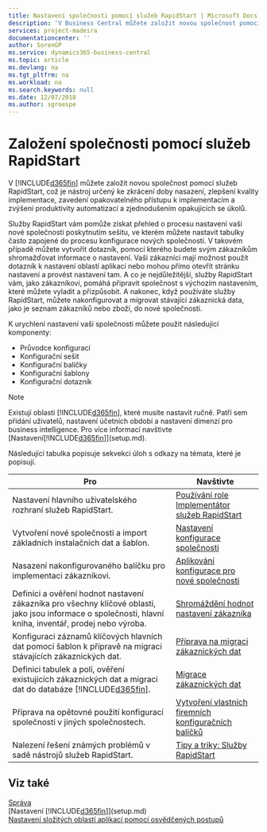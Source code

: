 ```yaml
---
title: Nastavení společnosti pomocí služeb RapidStart | Microsoft Docs
description: 'V Business Central můžete založit novou společnost pomocí služeb RapidStart, což je nástroj určený ke zkrácení doby nasazení, zlepšení kvality implementace, zavedení opakovatelného přístupu k implementacím a zvýšení produktivity automatizací a zjednodušením opakujících se úkolů.'
services: project-madeira
documentationcenter: ''
author: SorenGP
ms.service: dynamics365-business-central
ms.topic: article
ms.devlang: na
ms.tgt_pltfrm: na
ms.workload: na
ms.search.keywords: null
ms.date: 12/07/2018
ms.author: sgroespe
---
```

# <a name="setting-up-a-company-with-rapidstart-services"></a>Založení společnosti pomocí služeb RapidStart
V [!INCLUDE[d365fin](includes/d365fin_md.md)] můžete založit novou společnost pomocí služeb RapidStart, což je nástroj určený ke zkrácení doby nasazení, zlepšení kvality implementace, zavedení opakovatelného přístupu k implementacím a zvýšení produktivity automatizací a zjednodušením opakujících se úkolů.  

Služby RapidStart vám pomůže získat přehled o procesu nastavení vaší nové společnosti poskytnutím sešitu, ve kterém můžete nastavit tabulky často zapojené do procesu konfigurace nových společností. V takovém případě můžete vytvořit dotazník, pomocí kterého budete svým zákazníkům shromažďovat informace o nastavení. Vaši zákazníci mají možnost použít dotazník k nastavení oblastí aplikací nebo mohou přímo otevřít stránku nastavení a provést nastavení tam. A co je nejdůležitější, služby RapidStart vám, jako zákazníkovi, pomáhá připravit společnost s výchozím nastavením, které můžete vyladit a přizpůsobit. A nakonec, když používáte služby RapidStart, můžete nakonfigurovat a migrovat stávající zákaznická data, jako je seznam zákazníků nebo zboží, do nové společnosti.

K urychlení nastavení vaší společnosti můžete použít následující komponenty:  

-   Průvodce konfigurací  
-   Konfigurační sešit  
-   Konfigurační balíčky  
-   Konfigurační šablony  
-   Konfigurační dotazník  

> [!Note]  
>  Existují oblasti [!INCLUDE[d365fin](includes/d365fin_md.md)], které musíte nastavit ručně. Patří sem přidání uživatelů, nastavení účetních období a nastavení dimenzí pro business intelligence. Pro více informací navštivte [Nastavení[!INCLUDE[d365fin](includes/d365fin_md.md)]](setup.md).

 Následující tabulka popisuje sekvekci úloh s odkazy na témata, které je popisují.

|**Pro**|**Navštivte**|  
|------------|-------------|  
|Nastavení hlavního uživatelského rozhraní služeb RapidStart.|[Používání role Implementátor služeb RapidStart](admin-how-to-use-the-rapidstart-services-role-center-to-track-progress.md)|  
|Vytvoření nové společnosti a import základních instalačních dat a šablon.|[Nastavení konfigurace společnosti](admin-set-up-company-configuration.md)|  
|Nasazení nakonfigurovaného balíčku pro implementaci zákazníkovi.|[Aplikování konfigurace pro nové společnosti](admin-apply-configuration-to-new-companies.md)|
|Definici a ověření hodnot nastavení zákazníka pro všechny klíčové oblasti, jako jsou informace o společnosti, hlavní kniha, inventář, prodej nebo výroba.|[Shromáždění hodnot nastavení zákazníka](admin-gather-customer-setup-values.md)|  
|Konfiguraci záznamů klíčových hlavních dat pomocí šablon k přípravě na migraci stávajících zákaznických dat.|[Příprava na migraci zákaznických dat](admin-use-templates-to-prepare-customer-data-for-migration.md)|  
|Definici tabulek a polí, ověření existujících zákaznických dat a migraci dat do databáze [!INCLUDE[d365fin](includes/d365fin_md.md)].|[Migrace zákaznických dat](admin-migrate-customer-data.md)|
|Příprava na opětovné použití konfigurací společnosti v jiných společnostech.|[Vytvoření vlastních firemních konfiguračních balíčků](admin-how-to-create-custom-company-configuration-packages.md)|
|Nalezení řešení známých problémů v sadě nástrojů služeb RapidStart.|[Tipy a triky: Služby RapidStart](admin-tips-and-tricks-rapidstart-services.md)|  

## <a name="see-also"></a>Viz také  
[Správa](admin-setup-and-administration.md)  
[Nastavení [!INCLUDE[d365fin](includes/d365fin_md.md)]](setup.md)  
[Nastavení složitých oblastí aplikací pomocí osvědčených postupů](set-up-complex-application-areas-using-best-practices.md)   
